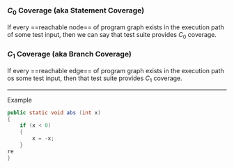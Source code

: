 ### $C_0$ Coverage (aka Statement Coverage)

If every ==reachable node== of program graph exists in the execution path of some test input, then we can say that test suite provides $C_0$ coverage.

### $C_1$ Coverage (aka Branch Coverage)

If every ==reachable edge== of program graph exists in the execution path os some test input, then that test suite provides $C_1$ coverage.

---
Example 

```Java
public static void abs (int x)
{
	if (x < 0)
	{
		x = -x;
	}
re
}
```